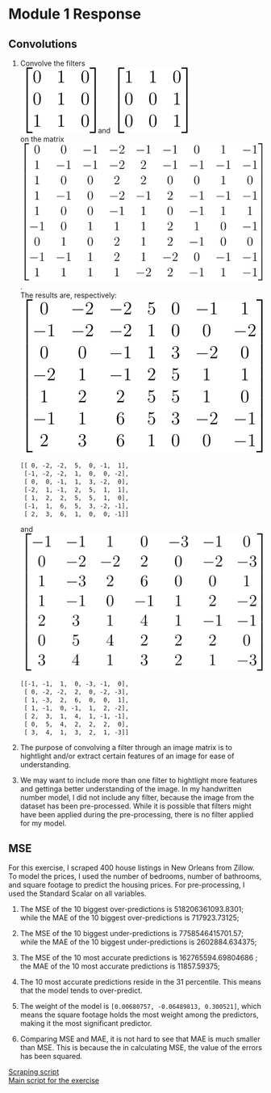 # Module 1 Response

## Convolutions

1. Convolve the filters  
    ![Filter 1](Fil1.svg) and ![Filter 2](Fil2.svg)  
    on the matrix  
    ![Matrix](Matrix.svg).  
    The results are, respectively:  
    ![Result 1](Result_1.svg)  
    ```
    [[ 0, -2, -2,  5,  0, -1,  1],  
     [-1, -2, -2,  1,  0,  0, -2], 
     [ 0,  0, -1,  1,  3, -2,  0],
     [-2,  1, -1,  2,  5,  1,  1],
     [ 1,  2,  2,  5,  5,  1,  0],
     [-1,  1,  6,  5,  3, -2, -1],
     [ 2,  3,  6,  1,  0,  0, -1]]
    ```
    and  
    ![Result 2](Result_2.svg)  
    ```
    [[-1, -1,  1,  0, -3, -1,  0],
     [ 0, -2, -2,  2,  0, -2, -3],
     [ 1, -3,  2,  6,  0,  0,  1],
     [ 1, -1,  0, -1,  1,  2, -2],
     [ 2,  3,  1,  4,  1, -1, -1],
     [ 0,  5,  4,  2,  2,  2,  0],
     [ 3,  4,  1,  3,  2,  1, -3]]
    ```
    
2. The purpose of convolving a filter through an image matrix is to hightlight and/or extract certain features of an image for ease of understanding. 

3. We may want to include more than one filter to hightlight more features and gettinga better understanding of the image. In my handwritten number model, I did not include any filter, because the image from the dataset has been pre-processed. While it is possible that filters might have been applied during the pre-processing, there is no filter applied for my model. 

## MSE

For this exercise, I scraped 400 house listings in New Orleans from Zillow. To model the prices, I used the number of bedrooms, number of bathrooms, and square footage to predict the housing prices. For pre-processing, I used the Standard Scalar on all variables.

1. The MSE of the 10 biggest over-predictions is 518206361093.8301; while the MAE of the 10 biggest over-predictions is 717923.73125; 

2. The MSE of the 10 biggest under-predictions is 7758546415701.57; while the MAE of the 10 biggest under-predictions is 2602884.634375; 

3. The MSE of the 10 most accurate predictions is 162765594.69804686 ; the MAE of the 10 most accurate predictions is 11857.59375; 

4. The 10 most accurate predictions reside in the 31 percentile. This means that the model tends to over-predict. 

5. The weight of the model is `[0.00680757, -0.06489813, 0.300521]`, which means the square footage holds the most weight among the predictors, making it the most significant predictor. 

6. Comparing MSE and MAE, it is not hard to see that MAE is much smaller than MSE. This is because the in calculating MSE, the value of the errors has been squared.  

[Scraping script](zillow_scrape.py)  
[Main script for the exercise](20210226.py)
